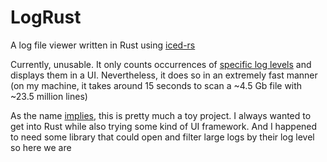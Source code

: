 # LogRust
A log file viewer written in Rust using [iced-rs](https://github.com/iced-rs/iced)

Currently, unusable. It only counts occurrences of [specific log levels](https://logging.apache.org/log4j/2.0/log4j-api/apidocs/org/apache/logging/log4j/Level.html) and displays them in a UI.
Nevertheless, it does so in an extremely fast manner (on my machine, it takes around 15 seconds to scan a ~4.5 Gb file with ~23.5 million lines)

As the name [implies](https://en.wikipedia.org/wiki/Toys_%22R%22_Us), this is pretty much a toy project. I always wanted to get into Rust while also trying some kind of UI framework.
And I happened to need some library that could open and filter large logs by their log level so here we are


